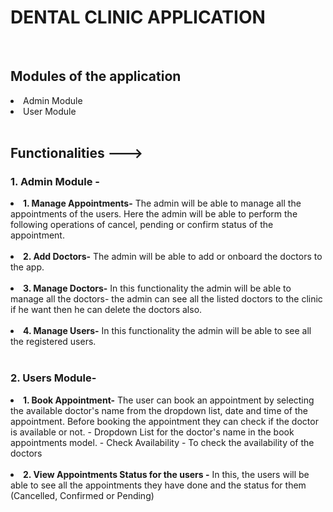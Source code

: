 # <h1>DENTAL CLINIC APPLICATION</h1>
<br />

## Modules of the application
<li> Admin Module </li>
<li> User Module </li>
<br />

## Functionalities --->

### 1. Admin Module -
<li> <b>1. Manage Appointments-</b> The admin will be able to manage all the appointments of the users. Here the admin will be able to perform the following operations of cancel, pending or confirm status of the appointment. </li>
<br />

<li> <b>2. Add Doctors-</b> The admin will be able to add or onboard the doctors to the app.</li>
<br />

<li> <b>3. Manage Doctors-</b> In this functionality the admin will be able to manage all the doctors- the admin can see all the listed doctors to the clinic if he want then he can delete the doctors also.</li>
<br />

<li> <b>4. Manage Users-</b> In this functionality the admin will be able to see all the registered users.</li>
<br />

### 2. Users Module- 
<li> <b>1. Book Appointment-</b> The user can book an appointment by selecting the available doctor's name from the dropdown list, date and time of the appointment. Before booking the appointment they can check if the doctor is available or not. 
    - Dropdown List for the doctor's name in the book appointments model.
    - Check Availability - To check the availability of the doctors
</li>
<br />

<li> <b>2. View Appointments Status for the users -</b> In this, the users will be able to see all the appointments they have done and the status for them (Cancelled, Confirmed or Pending)  </li>

